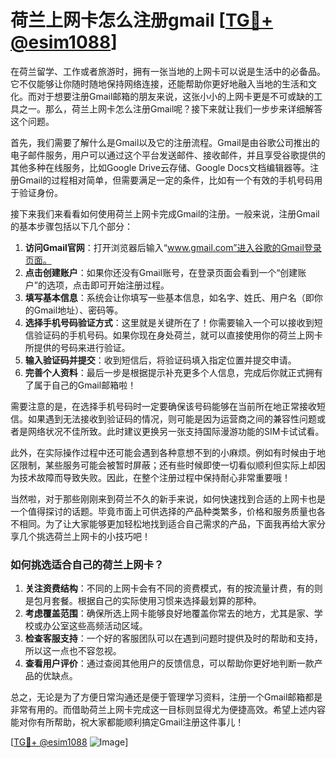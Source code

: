 # 荷兰上网卡怎么注册gmail [[TG💪+ @esim1088](https://t.me/s/esim1088)]

在荷兰留学、工作或者旅游时，拥有一张当地的上网卡可以说是生活中的必备品。它不仅能够让你随时随地保持网络连接，还能帮助你更好地融入当地的生活和文化。而对于想要注册Gmail邮箱的朋友来说，这张小小的上网卡更是不可或缺的工具之一。那么，荷兰上网卡怎么注册Gmail呢？接下来就让我们一步步来详细解答这个问题。

首先，我们需要了解什么是Gmail以及它的注册流程。Gmail是由谷歌公司推出的电子邮件服务，用户可以通过这个平台发送邮件、接收邮件，并且享受谷歌提供的其他多种在线服务，比如Google Drive云存储、Google Docs文档编辑器等。注册Gmail的过程相对简单，但需要满足一定的条件，比如有一个有效的手机号码用于验证身份。

接下来我们来看看如何使用荷兰上网卡完成Gmail的注册。一般来说，注册Gmail的基本步骤包括以下几个部分：

1. **访问Gmail官网**：打开浏览器后输入“www.gmail.com”进入谷歌的Gmail登录页面。
2. **点击创建账户**：如果你还没有Gmail账号，在登录页面会看到一个“创建账户”的选项，点击即可开始注册过程。
3. **填写基本信息**：系统会让你填写一些基本信息，如名字、姓氏、用户名（即你的Gmail地址）、密码等。
4. **选择手机号码验证方式**：这里就是关键所在了！你需要输入一个可以接收到短信验证码的手机号码。如果你现在身处荷兰，就可以直接使用你的荷兰上网卡所提供的号码来进行验证。
5. **输入验证码并提交**：收到短信后，将验证码填入指定位置并提交申请。
6. **完善个人资料**：最后一步是根据提示补充更多个人信息，完成后你就正式拥有了属于自己的Gmail邮箱啦！

需要注意的是，在选择手机号码时一定要确保该号码能够在当前所在地正常接收短信。如果遇到无法接收到验证码的情况，则可能是因为运营商之间的兼容性问题或者是网络状况不佳所致。此时建议更换另一张支持国际漫游功能的SIM卡试试看。

此外，在实际操作过程中还可能会遇到各种意想不到的小麻烦。例如有时候由于地区限制，某些服务可能会被暂时屏蔽；还有些时候即使一切看似顺利但实际上却因为技术故障而导致失败。因此，在整个注册过程中保持耐心非常重要哦！

当然啦，对于那些刚刚来到荷兰不久的新手来说，如何快速找到合适的上网卡也是一个值得探讨的话题。毕竟市面上可供选择的产品种类繁多，价格和服务质量也各不相同。为了让大家能够更加轻松地找到适合自己需求的产品，下面我再给大家分享几个挑选荷兰上网卡的小技巧吧！

### 如何挑选适合自己的荷兰上网卡？

1. **关注资费结构**：不同的上网卡会有不同的资费模式，有的按流量计费，有的则是包月套餐。根据自己的实际使用习惯来选择最划算的那种。
2. **考虑覆盖范围**：确保所选上网卡能够良好地覆盖你常去的地方，尤其是家、学校或办公室这些高频活动区域。
3. **检查客服支持**：一个好的客服团队可以在遇到问题时提供及时的帮助和支持，所以这一点也不容忽视。
4. **查看用户评价**：通过查阅其他用户的反馈信息，可以帮助你更好地判断一款产品的优缺点。

总之，无论是为了方便日常沟通还是便于管理学习资料，注册一个Gmail邮箱都是非常有用的。而借助荷兰上网卡完成这一目标则显得尤为便捷高效。希望上述内容能对你有所帮助，祝大家都能顺利搞定Gmail注册这件事儿！

[[TG💪+ @esim1088](https://t.me/s/esim1088) ![Image](https://i.postimg.cc/4NQfJmqS/Snipaste-2025-05-13-00-14-12.png)]